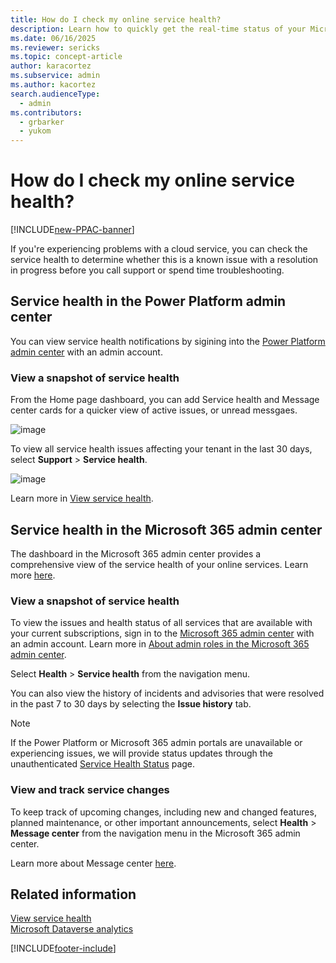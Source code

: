 ```yaml
---
title: How do I check my online service health?
description: Learn how to quickly get the real-time status of your Microsoft Power Platform, Microsoft Dynamics 365, and Microsoft 365 services.
ms.date: 06/16/2025
ms.reviewer: sericks
ms.topic: concept-article
author: karacortez
ms.subservice: admin
ms.author: kacortez
search.audienceType: 
  - admin
ms.contributors:
  - grbarker
  - yukom
---
```

# How do I check my online service health?

[!INCLUDE[new-PPAC-banner](~/includes/new-PPAC-banner.md)]

If you're experiencing problems with a cloud service, you can check the service health to determine whether this is a known issue with a resolution in progress before you call support or spend time troubleshooting. 

## Service health in the Power Platform admin center

You can view service health notifications by sigining into the [Power Platform admin center](https://admin.powerplatform.microsoft.com/home) with an admin account.

### View a snapshot of service health

From the Home page dashboard, you can add Service health and Message center cards for a quicker view of active issues, or unread messgaes. 

![image](https://github.com/user-attachments/assets/f58d81c4-c5c0-4762-a4d3-30e17e01b924)

To view all service health issues affecting your tenant in the last 30 days, select **Support** \> **Service health**. 

![image](https://github.com/user-attachments/assets/b140c78e-73ca-473a-b3d2-9e50d19fa865)

Learn more in [View service health](view-service-health.md).

## Service health in the Microsoft 365 admin center

The dashboard in the Microsoft 365 admin center provides a comprehensive view of the service health of your online services. Learn more [here](https://learn.microsoft.com/en-us/microsoft-365/enterprise/view-service-health?view=o365-worldwide).

### View a snapshot of service health

To view the issues and health status of all services that are available with your current subscriptions, sign in to the [Microsoft 365 admin center](https://admin.microsoft.com/) with an admin account. Learn more in [About admin roles in the Microsoft 365 admin center](/microsoft-365/admin/add-users/about-admin-roles).

Select **Health** \> **Service health** from the navigation menu. 

You can also view the history of incidents and advisories that were resolved in the past 7 to 30 days by selecting the **Issue history** tab.

> [!NOTE]
> If the Power Platform or Microsoft 365 admin portals are unavailable or experiencing issues, we will provide status updates through the unauthenticated [Service Health Status](https://status.cloud.microsoft) page. 

### View and track service changes

To keep track of upcoming changes, including new and changed features, planned maintenance, or other important announcements, select **Health** \> **Message center** from the navigation menu in the Microsoft 365 admin center. 

Learn more about Message center [here](https://learn.microsoft.com/en-us/microsoft-365/admin/manage/message-center?view=o365-worldwide).

## Related information

[View service health](view-service-health.md)<br>
[Microsoft Dataverse analytics](analytics-common-data-service.md)

[!INCLUDE[footer-include](../includes/footer-banner.md)]
